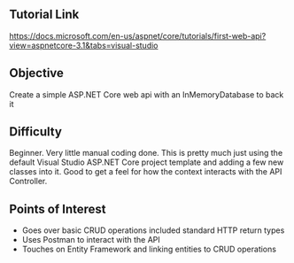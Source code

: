 ## Tutorial Link
https://docs.microsoft.com/en-us/aspnet/core/tutorials/first-web-api?view=aspnetcore-3.1&tabs=visual-studio

## Objective
Create a simple ASP.NET Core web api with an InMemoryDatabase to back it

## Difficulty
Beginner. Very little manual coding done. This is pretty much just using the default Visual Studio ASP.NET Core project template and adding a few new classes into it. Good to get a feel for how the context interacts with the API Controller.

## Points of Interest
* Goes over basic CRUD operations included standard HTTP return types
* Uses Postman to interact with the API
* Touches on Entity Framework and linking entities to CRUD operations
